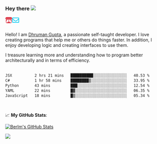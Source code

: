 ### Hey there <img src="https://media.giphy.com/media/hvRJCLFzcasrR4ia7z/giphy.gif" width="25px">

<a href="https://itch.io/profile/berlm">
  <img align="left" alt="Berlm's Itch" width="22px" src="/assets/itch-io.svg" />
</a>
<a href="mailto:me@berlm.me">
  <img align="left" alt="Email Berlm" width="22px" src="/assets/envelope.svg" />
</a>

<br />  
<br />  
  
Hello! I am [Dhruman Gupta](https://berlm.me/), a passionate self-taught developer. I love creating programs that help me or others do things faster. In addition, I enjoy developing logic and creating interfaces to use them.  

I treasure learning more and understanding how to program better architecturally and in terms of efficiency.  
<br />

<!--START_SECTION:waka-->
```text
JSX          2 hrs 21 mins   ██████████░░░░░░░░░░░░░░░   40.53 % 
C#           1 hr 58 mins    ████████▒░░░░░░░░░░░░░░░░   33.95 % 
Python       43 mins         ███░░░░░░░░░░░░░░░░░░░░░░   12.54 % 
YAML         22 mins         █▓░░░░░░░░░░░░░░░░░░░░░░░   06.35 % 
JavaScript   18 mins         █▒░░░░░░░░░░░░░░░░░░░░░░░   05.34 % 
```
<!--END_SECTION:waka-->
<br />  
  
📈 **My GitHub Stats**:  
  
[![Berlm's GitHub Stats](https://github-readme-stats.vercel.app/api?username=dhrumangupta&theme=gotham&show_icons=true&count_private=true)](https://berlm.me)  
  
<img src="https://github-readme-streak-stats.herokuapp.com/?user=DhrumanGupa&theme=dark">  
